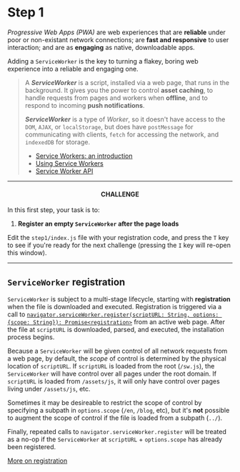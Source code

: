# Step 1

*Progressive Web Apps (PWA)* are web experiences that are **reliable** under poor or non-existant network connections; are **fast and responsive** to user interaction; and are as **engaging** as native, downloadable apps.

Adding a `ServiceWorker` is the key to turning a flakey, boring web experience into a reliable and engaging one.

>A ***ServiceWorker*** is a script, installed via a web page, that runs in the background. It gives you the power to control **asset caching**, to handle requests from pages and workers when **offline**, and to respond to incoming **push notifications**.
>
>***ServiceWorker*** is a type of *Worker*, so it doesn't have access to the `DOM`, `AJAX`, or `localStorage`, but does have `postMessage` for communicating with clients, `fetch` for accessing the network, and `indexedDB` for storage.
>
> - [Service Workers: an introduction](https://developers.google.com/web/fundamentals/getting-started/primers/service-workers)
> - [Using Service Workers](https://developer.mozilla.org/en-US/docs/Web/API/Service_Worker_API/Using_Service_Workers)
> - [Service Worker API](https://developer.mozilla.org/en/docs/Web/API/Service_Worker_API)

---

<h4 align=center><strong>CHALLENGE</strong></h4>

In this first step, your task is to:

1. **Register an empty `ServiceWorker` after the page loads**

Edit the `step1/index.js` file with your registration code, and press the `T` key to see if you're ready for the next challenge (pressing the `I` key will re-open this window).

---

## `ServiceWorker` registration

`ServiceWorker` is subject to a multi-stage lifecycle, starting with **registration** when the file is downloaded and executed. Registration is triggered via a call to [`navigator.serviceWorker.register(scriptURL: String, options: {scope: String}): Promise<registration>`](https://developer.mozilla.org/en-US/docs/Web/API/ServiceWorkerContainer/register) from an active web page. After the file at `scriptURL` is downloaded, parsed, and executed, the installation process begins.

Because a `ServiceWorker` will be given control of all network requests from a web page, by default, the *scope* of control is determined by the physical location of `scriptURL`. If `scriptURL` is loaded from the root (`/sw.js`), the `ServiceWorker` will have control over all pages under the root domain. If `scriptURL` is loaded from `/assets/js`, it will only have control over pages living under `/assets/js`, etc.

Sometimes it may be desireable to restrict the scope of control by specifying a subpath in `options.scope` (`/en`, `/blog`, etc), but it's **not** possible to augment the scope of control if the file is loaded from a subpath (`../`).

Finally, repeated calls to `navigator.serviceWorker.register` will be treated as a no-op if the `ServiceWorker` at `scriptURL` + `options.scope` has already been registered.

[More on registration](https://developers.google.com/web/fundamentals/instant-and-offline/service-worker/registration)
